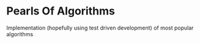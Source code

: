 # Pearls Of Algorithms

Implementation (hopefully using test driven development) of most popular algorithms
